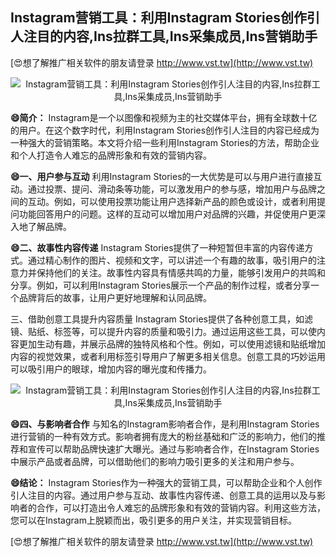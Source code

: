 ## **Instagram营销工具：利用Instagram Stories创作引人注目的内容,Ins拉群工具,Ins采集成员,Ins营销助手**

[😍想了解推广相关软件的朋友请登录 http://www.vst.tw](http://www.vst.tw)

 <center><img src="https://vst.tw/MP4/tuiguang/png/5.png" alt="Instagram营销工具：利用Instagram Stories创作引人注目的内容,Ins拉群工具,Ins采集成员,Ins营销助手"></center>

**😄简介：**
Instagram是一个以图像和视频为主的社交媒体平台，拥有全球数十亿的用户。在这个数字时代，利用Instagram Stories创作引人注目的内容已经成为一种强大的营销策略。本文将介绍一些利用Instagram Stories的方法，帮助企业和个人打造令人难忘的品牌形象和有效的营销内容。

**😄一、用户参与互动**
利用Instagram Stories的一大优势是可以与用户进行直接互动。通过投票、提问、滑动条等功能，可以激发用户的参与感，增加用户与品牌之间的互动。例如，可以使用投票功能让用户选择新产品的颜色或设计，或者利用提问功能回答用户的问题。这样的互动可以增加用户对品牌的兴趣，并促使用户更深入地了解品牌。

**😄二、故事性内容传递**
Instagram Stories提供了一种短暂但丰富的内容传递方式。通过精心制作的图片、视频和文字，可以讲述一个有趣的故事，吸引用户的注意力并保持他们的关注。故事性内容具有情感共鸣的力量，能够引发用户的共鸣和分享。例如，可以利用Instagram Stories展示一个产品的制作过程，或者分享一个品牌背后的故事，让用户更好地理解和认同品牌。

三、借助创意工具提升内容质量
Instagram Stories提供了各种创意工具，如滤镜、贴纸、标签等，可以提升内容的质量和吸引力。通过运用这些工具，可以使内容更加生动有趣，并展示品牌的独特风格和个性。例如，可以使用滤镜和贴纸增加内容的视觉效果，或者利用标签引导用户了解更多相关信息。创意工具的巧妙运用可以吸引用户的眼球，增加内容的曝光度和传播力。

 <center><img src="https://vst.tw/MP4/tuiguang/png/1.png" alt="Instagram营销工具：利用Instagram Stories创作引人注目的内容,Ins拉群工具,Ins采集成员,Ins营销助手"></center>

**😄四、与影响者合作**
与知名的Instagram影响者合作，是利用Instagram Stories进行营销的一种有效方式。影响者拥有庞大的粉丝基础和广泛的影响力，他们的推荐和宣传可以帮助品牌快速扩大曝光。通过与影响者合作，在Instagram Stories中展示产品或者品牌，可以借助他们的影响力吸引更多的关注和用户参与。

**😄结论：**
Instagram Stories作为一种强大的营销工具，可以帮助企业和个人创作引人注目的内容。通过用户参与互动、故事性内容传递、创意工具的运用以及与影响者的合作，可以打造出令人难忘的品牌形象和有效的营销内容。利用这些方法，您可以在Instagram上脱颖而出，吸引更多的用户关注，并实现营销目标。

[😍想了解推广相关软件的朋友请登录 http://www.vst.tw](http://www.vst.tw)



